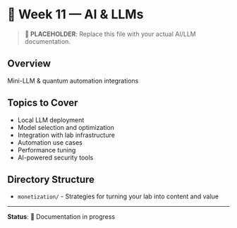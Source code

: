 # 🤖 Week 11 — AI & LLMs

> **📝 PLACEHOLDER**: Replace this file with your actual AI/LLM documentation.

## Overview
Mini-LLM & quantum automation integrations

## Topics to Cover
- Local LLM deployment
- Model selection and optimization
- Integration with lab infrastructure
- Automation use cases
- Performance tuning
- AI-powered security tools

## Directory Structure
- `monetization/` - Strategies for turning your lab into content and value

---

**Status**: 🚧 Documentation in progress

<!-- DELETE THIS COMMENT BLOCK WHEN ADDING REAL CONTENT:
   This is a placeholder file. When you're ready to add your actual content:
   1. Delete everything in this file
   2. Add your real AI/LLM documentation
   3. Keep the same filename (README.md)
-->
